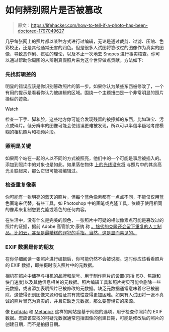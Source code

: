 # 如何辨别照片是否被篡改

> 原文：<https://lifehacker.com/how-to-tell-if-a-photo-has-been-doctored-1797049627>

几乎每张网上的照片都以某种方式进行过编辑，无论是通过裁剪、过滤、压缩、色彩校正，还是其他通常无害的润色。但是很多人试图将篡改过的图像作为真实的图像，导致恶作剧、疯狂的理论，以及不止一次地去 Snopes 进行事实核查。你可以通过帮助你周围的人辨别真假照片来为这个世界做点贡献。方法如下:

### 先找剪辑差的

明显的错误应该是你识别篡改照片的第一步。如果你认为某些东西被修改了，一个有用的提示是看看你认为被编辑的区域。围绕一个主题扭曲是一个非常明显的照片操纵的迹象。

Watch

检查一下手、脚和脸，这些地方你可能会发现残留的被擦掉的东西，比如珠宝、污点或碎片。低分辨率的图像可能会使错误更难被发现，所以可以半信半疑地考虑模糊的相机照片和视频片段。

### 照明是关键

如果两个站在一起的人以不同的方式被照亮，他们中的一个可能是事后被插入的。添加到照片中的对象也是如此。如果落在物体 [上的光线没有将](http://www.fourandsix.com/blog/2011/6/22/photo-forensics-from-shadows.html) 与照片中的其余高光关联起来，那么它很可能被编辑过。

### 检查重复像素

你可能有一张明亮的蓝天的照片，但每个蓝色像素都有一点点不同，不能仅仅用蓝色画笔来代替。有些工具，如 Photoshop 中的画笔或克隆工具，依赖于使用相同的像素来复制您要克隆或着色的任何内容。

在生活中，没有什么是完美的颜色，一张照片中可疑的相似像素点可能是篡改过的照片的证据，据前 Adobe 高管凯文·康纳 称 [。拙劣的克隆还会留下重复的人工制品，比如云，甚至是最糟糕的罪犯的手指。当然，这是显而易见的。](https://www.poynter.org/2012/three-ways-to-spot-if-an-image-has-been-manipulated/173387/)

### EXIF 数据是你的朋友

在你仔细阅读一张照片进行编辑后，你可能仍然不会被说服。这时你应该看看照片的 EXIF 数据，即拍摄时嵌入照片中的元数据。

相机在照片中储存与相机的品牌和型号、用于制作照片的设置(包括 ISO、焦距和快门速度)以及其他信息相关的元数据。照片编辑工具和照片拷贝可能会删除一些元数据，或者添加表明照片已被修改的元数据。缺乏元数据通常意味着它已被删除，这使得识别图像来源和验证其有效性变得更加困难。如果有人试图将一张不真诚的照片冒充为真实的，并且它缺乏元数据，那么要警惕它的来源。

像 [Exifdata](http://exifdata.com/index.php) 和 [Metapicz](http://metapicz.com/#landing) 这样的网站是基于网络的选项，用于检查你照片的 EXIF 数据。您应该查找的可疑元数据通常包括图像的创建日期，可能是修改后的照片的创建日期，而不是拍摄日期。